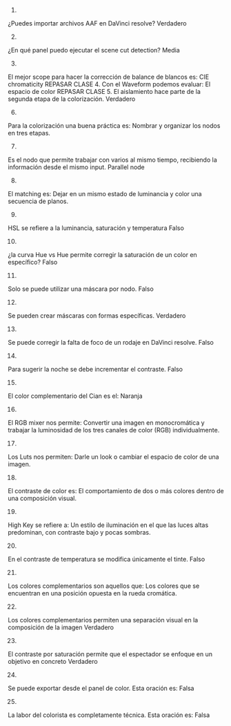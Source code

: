 1.
¿Puedes importar archivos AAF en DaVinci resolve?
Verdadero

2.
¿En qué panel puedo ejecutar el scene cut detection?
Media

3.
El mejor scope para hacer la corrección de balance de blancos es:
CIE chromaticity
REPASAR CLASE
4.
Con el Waveform podemos evaluar:
El espacio de color
REPASAR CLASE
5.
El aislamiento hace parte de la segunda etapa de la colorización.
Verdadero

6.
Para la colorización una buena práctica es:
Nombrar y organizar los nodos en tres etapas.

7.
Es el nodo que permite trabajar con varios al mismo tiempo, recibiendo la información desde el mismo input.
Parallel node

8.
El matching es:
Dejar en un mismo estado de luminancia y color una secuencia de planos.

9.
HSL se refiere a la luminancia, saturación y temperatura
Falso

10.
¿la curva Hue vs Hue permite corregir la saturación de un color en específico?
Falso

11.
Solo se puede utilizar una máscara por nodo.
Falso

12.
Se pueden crear máscaras con formas específicas.
Verdadero

13.
Se puede corregir la falta de foco de un rodaje en DaVinci resolve.
Falso

14.
Para sugerir la noche se debe incrementar el contraste.
Falso

15.
El color complementario del Cian es el:
Naranja

16.
El RGB mixer nos permite:
Convertir una imagen en monocromática y trabajar la luminosidad de los tres canales de color (RGB) individualmente.

17.
Los Luts nos permiten:
Darle un look o cambiar el espacio de color de una imagen.

18.
El contraste de color es:
El comportamiento de dos o más colores dentro de una composición visual.

19.
High Key se refiere a:
Un estilo de iluminación en el que las luces altas predominan, con contraste bajo y pocas sombras.

20.
En el contraste de temperatura se modifica únicamente el tinte.
Falso

21.
Los colores complementarios son aquellos que:
Los colores que se encuentran en una posición opuesta en la rueda cromática.

22.
Los colores complementarios permiten una separación visual en la composición de la imagen
Verdadero

23.
El contraste por saturación permite que el espectador se enfoque en un objetivo en concreto
Verdadero

24.
Se puede exportar desde el panel de color. Esta oración es:
Falsa

25.
La labor del colorista es completamente técnica. Esta oración es:
Falsa
